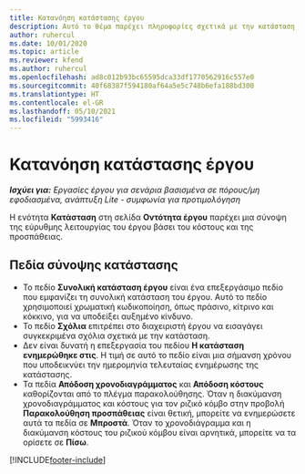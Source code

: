 ```yaml
---
title: Κατανόηση κατάστασης έργου
description: Αυτό το θέμα παρέχει πληροφορίες σχετικά με την κατάσταση που έχει ανατεθεί σε έργα στο Dynamics 365 Project Operations.
author: ruhercul
ms.date: 10/01/2020
ms.topic: article
ms.reviewer: kfend
ms.author: ruhercul
ms.openlocfilehash: ad8c012b93bc65595dca33df1770562916c557e0
ms.sourcegitcommit: 40f68387f594180af64a5e5c748b6efa188bd300
ms.translationtype: HT
ms.contentlocale: el-GR
ms.lasthandoff: 05/10/2021
ms.locfileid: "5993416"
---
```

# <a name="understand-project-status"></a>Κατανόηση κατάστασης έργου

_**Ισχύει για:** Εργασίες έργου για σενάρια βασισμένα σε πόρους/μη εφοδιασμένα, ανάπτυξη Lite - συμφωνία για προτιμολόγηση_


Η ενότητα **Κατάσταση** στη σελίδα **Οντότητα έργου** παρέχει μια σύνοψη της εύρυθμης λειτουργίας του έργου βάσει του κόστους και της προσπάθειας.


## <a name="status-summary-fields"></a>Πεδία σύνοψης κατάστασης

- Το πεδίο **Συνολική κατάσταση έργου** είναι ένα επεξεργάσιμο πεδίο που εμφανίζει τη συνολική κατάσταση του έργου. Αυτό το πεδίο χρησιμοποιεί χρωματική κωδικοποίηση, όπως πράσινο, κίτρινο και κόκκινο, για να υποδείξει αυξημένο κίνδυνο. 
- Το πεδίο **Σχόλια** επιτρέπει στο διαχειριστή έργου να εισαγάγει συγκεκριμένα σχόλια σχετικά με την κατάσταση. 
- Δεν είναι δυνατή η επεξεργασία του πεδίου **Η κατάσταση ενημερώθηκε στις**. Η τιμή σε αυτό το πεδίο είναι μια σήμανση χρόνου που υποδεικνύει την ημερομηνία τελευταίας ενημέρωσης της κατάστασης.
- Τα πεδία **Απόδοση χρονοδιαγράμματος** και **Απόδοση κόστους** καθορίζονται από το πλέγμα παρακολούθησης. Όταν η διακύμανση χρονοδιαγράμματος και κόστους για τον ριζικό κόμβο στην προβολή **Παρακολούθηση προσπάθειας** είναι θετική, μπορείτε να ενημερώσετε αυτά τα πεδία σε **Μπροστά**. Όταν το χρονοδιάγραμμα και η διακύμανση κόστους του ριζικού κόμβου είναι αρνητικά, μπορείτε να τα ορίσετε σε **Πίσω**.


[!INCLUDE[footer-include](../includes/footer-banner.md)]